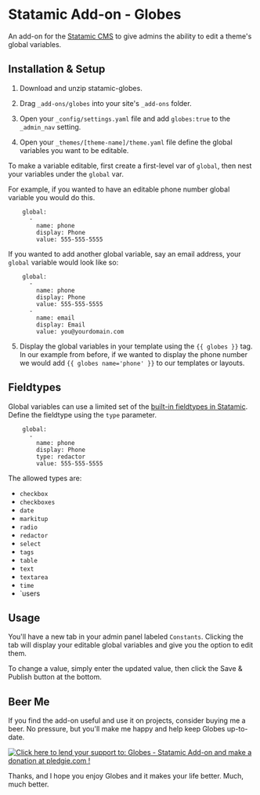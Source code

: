 Statamic Add-on - Globes
========================

An add-on for the [Statamic CMS](http://statamic.com/) to give admins the ability to edit a theme's global variables.

Installation & Setup
------------

1. Download and unzip statamic-globes.

2. Drag `_add-ons/globes` into your site's `_add-ons` folder.

3. Open your `_config/settings.yaml` file and add `globes:true` to the `_admin_nav` setting.

4. Open your `_themes/[theme-name]/theme.yaml` file define the global variables you want to be editable.

 To make a variable editable, first create a first-level var of `global`, then nest your variables under the `global` var.

 For example, if you wanted to have an editable phone number global variable you would do this.

```
    global:
      - 
        name: phone
        display: Phone
        value: 555-555-5555
```

 If you wanted to add another global variable, say an email address, your `global` variable would look like so:

```
    global:
      - 
        name: phone
        display: Phone
        value: 555-555-5555
      - 
        name: email
        display: Email
        value: you@yourdomain.com
```

5. Display the global variables in your template using the `{{ globes }}` tag. In our example from before, if we wanted to display the phone number we would add `{{ globes name='phone' }}` to our templates or layouts.

Fieldtypes
-----

Global variables can use a limited set of the [built-in fieldtypes in Statamic](http://statamic.com/learn/documentation/fieldtypes). Define the fieldtype using the `type` parameter. 

```
    global:
      - 
        name: phone
        display: Phone
        type: redactor
        value: 555-555-5555
```

The allowed types are:

* `checkbox`
* `checkboxes`
* `date`
* `markitup`
* `radio`
* `redactor`
* `select`
* `tags`
* `table`
* `text`
* `textarea`
* `time`
* `users

Usage
-----

You'll have a new tab in your admin panel labeled `Constants`. Clicking the tab will display your editable global variables and give you the option to edit them.

To change a value, simply enter the updated value, then click the Save & Publish button at the bottom.

Beer Me
-------

If you find the add-on useful and use it on projects, consider buying me a beer. No pressure, but you'll make me happy and help keep Globes up-to-date.

<a href='https://pledgie.com/campaigns/26995'><img alt='Click here to lend your support to: Globes - Statamic Add-on and make a donation at pledgie.com !' src='https://pledgie.com/campaigns/26995.png?skin_name=chrome' border='0' ></a>

Thanks, and I hope you enjoy Globes and it makes your life better. Much, much better.
